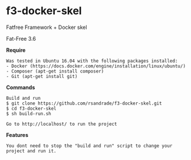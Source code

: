 # f3-docker-skel

Fatfree Framework + Docker skel

Fat-Free 3.6

**Require**

    Was tested in Ubuntu 16.04 with the following packages installed:
    - Docker (https://docs.docker.com/engine/installation/linux/ubuntu/)
    - Composer (apt-get install composer)
    - Git (apt-get install git)

**Commands**

    Build and run 
    $ git clone https://github.com/rsandrade/f3-docker-skel.git
    $ cd f3-docker-skel
    $ sh build-run.sh
    
    Go to http://localhost/ to run the project

**Features**

    You dont need to stop the "build and run" script to change your project and run it.
